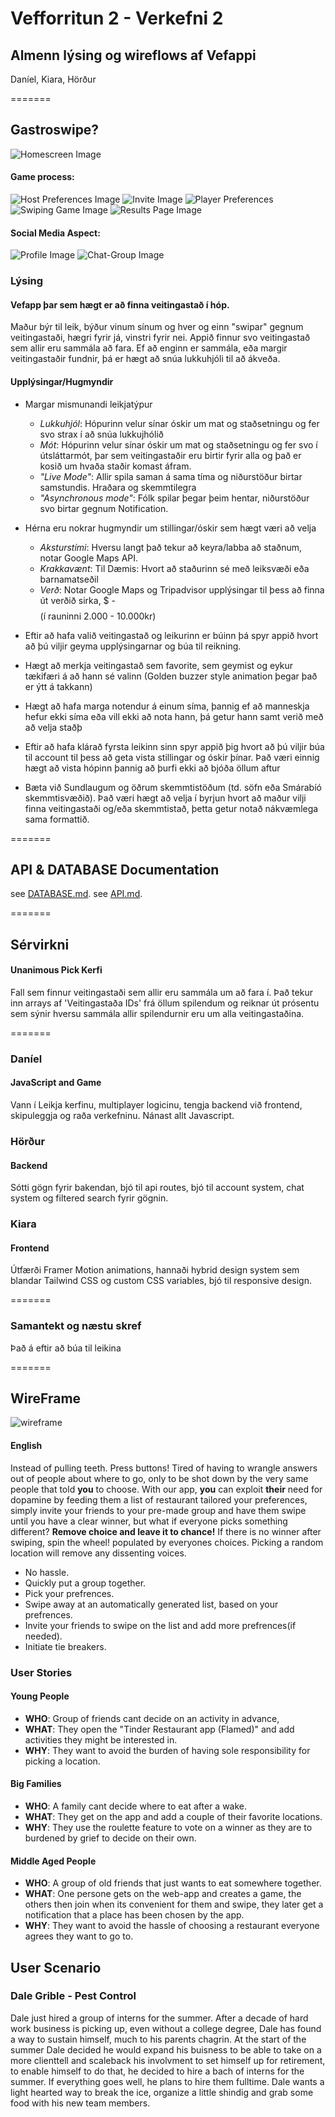 # Vefforritun 2 - Verkefni 2
## Almenn lýsing og wireflows af Vefappi

Daníel, Kiara, Hörður

=======
## Gastroswipe?

![Homescreen Image](./ReadmeMedia/homescreen.png)

#### Game process:
![Host Preferences Image](./ReadmeMedia/HostPreferences.png)
![Invite Image](./ReadmeMedia/Invite.png)
![Player Preferences](./ReadmeMedia/PlayerPreferences.png)
![Swiping Game Image](./ReadmeMedia/Swiper.png)
![Results Page Image](./ReadmeMedia/Results.png)



#### Social Media Aspect:
![Profile Image](./ReadmeMedia/Profile.png)
![Chat-Group Image](./ReadmeMedia/Chat-Groups.png)



### Lýsing
#### Vefapp þar sem hægt er að finna veitingastað í hóp.

Maður býr til leik, býður vinum sínum og hver og einn "swipar" gegnum veitingastaði, hægri fyrir já, vinstri fyrir nei. Appið finnur svo veitingastað sem allir eru sammála að fara.
Ef að enginn er sammála, eða margir veitingastaðir fundnir, þá er hægt að snúa lukkuhjóli til að ákveða.

#### Upplýsingar/Hugmyndir
- Margar mismunandi leikjatýpur
  - *Lukkuhjól*: Hópurinn velur sínar óskir um mat og staðsetningu og fer svo strax í að snúa lukkujhólið
  - *Mót*: Hópurinn velur sínar óskir um mat og staðsetningu og fer svo í útsláttarmót, þar sem veitingastaðir eru birtir fyrir alla og það er kosið um hvaða staðir komast áfram.
  - *"Live Mode"*: Allir spila saman á sama tíma og niðurstöður birtar samstundis. Hraðara og skemmtilegra
  - *"Asynchronous mode"*: Fólk spilar þegar þeim hentar, niðurstöður svo birtar gegnum Notification.

- Hérna eru nokrar hugmyndir um stillingar/óskir sem hægt væri að velja
  - *Aksturstími*: Hversu langt það tekur að keyra/labba að staðnum, notar Google Maps API.
  - *Krakkavænt*: Til Dæmis: Hvort að staðurinn sé með leiksvæði eða barnamatseðil
  - *Verð*: Notar Google Maps og Tripadvisor upplýsingar til þess að finna út verðið sirka, $ - $$$$ (í rauninni 2.000 - 10.000kr)
 
- Eftir að hafa valið veitingastað og leikurinn er búinn þá spyr appið hvort að þú viljir geyma upplýsingarnar og búa til reikning.
- Hægt að merkja veitingastað sem favorite, sem geymist og eykur tækifæri á að hann sé valinn (Golden buzzer style animation þegar það er ýtt á takkann)
- Hægt að hafa marga notendur á einum síma, þannig ef að manneskja hefur ekki síma eða vill ekki að nota hann, þá getur hann samt verið með að velja staðþ
- Eftir að hafa klárað fyrsta leikinn sinn spyr appið þig hvort að þú viljir búa til account til þess að geta vista stillingar og óskir þínar. Það væri einnig hægt að vista hópinn þannig að þurfi ekki að bjóða öllum aftur
- Bæta við Sundlaugum og öðrum skemmtistöðum (td. söfn eða Smárabíó skemmtisvæðið). Það væri hægt að velja í byrjun hvort að maður vilji finna veitingastaði og/eða skemmtistað, þetta getur notað nákvæmlega sama formattið.
  
=======

## API & DATABASE Documentation
see [DATABASE.md](./flamed/docs/DATABASE.md).
see [API.md](./flamed/docs/API.md).

=======

## Sérvirkni
#### Unanimous Pick Kerfi
Fall sem finnur veitingastaði sem allir eru sammála um að fara í.
Það tekur inn arrays af 'Veitingastaða IDs' frá öllum spilendum og reiknar út prósentu sem sýnir hversu sammála allir spilendurnir eru um alla veitingastaðina.


=======
### Daníel
#### JavaScript and Game
Vann í Leikja kerfinu, multiplayer logicinu, tengja backend við frontend, skipuleggja og raða verkefninu. Nánast allt Javascript.


### Hörður
#### Backend
Sótti gögn fyrir bakendan, bjó til api routes, bjó til account system, chat system og filtered search fyrir gögnin.

### Kiara
#### Frontend
Útfærði Framer Motion animations, hannaði hybrid design system sem blandar Tailwind CSS og custom CSS variables, bjó til responsive design.


=======
### Samantekt og næstu skref

Það á eftir að búa til leikina 


=======

## WireFrame
![wireframe](./20250829_115336.jpg)

#### English
Instead of pulling teeth. Press buttons!
Tired of having to wrangle answers out of people about where to go, only to be shot down by the very same people that told **you** to choose.
With our app, **you** can exploit **their** need for dopamine by feeding them a list of restaurant tailored your preferences, simply invite your friends to your pre-made group and have them swipe until you have a clear winner, but what if everyone picks something different?
**Remove choice and leave it to chance!**
If there is no winner after swiping, spin the wheel! populated by everyones choices.
Picking a random location will remove any dissenting voices.
- No hassle.
- Quickly put a group together.
- Pick your prefrences.
- Swipe away at an automatically generated list, based on your prefrences.
- Invite your friends to swipe on the list and add more prefrences(if needed).
- Initiate tie breakers.

### User Stories

#### Young People
- **WHO**: Group of friends cant decide on an activity in advance,
- **WHAT**: They open the "Tinder Restaurant app (Flamed)" and add activities they might be interested in.
- **WHY**: They want to avoid the burden of having sole responsibility for picking a location.

#### Big Families
- **WHO**: A family cant decide where to eat after a wake.
- **WHAT**: They get on the app and add a couple of their favorite locations.
- **WHY**: They use the roulette feature to vote on a winner as they are to burdened by grief to decide on their own.

#### Middle Aged People
- **WHO**: A group of old friends that just wants to eat somewhere together.
- **WHAT**: One persone gets on the web-app and creates a game, the others then join when its convenient for them and swipe, they later get a notification that a place has been chosen by the app.
- **WHY**: They want to avoid the hassle of choosing a restaurant everyone agrees they want to go to.

## User Scenario

### Dale Grible - Pest Control
Dale just hired a group of interns for the summer. After a decade of hard work business is picking up, even without a college degree, Dale has found a way to sustain himself, much to his parents chagrin. At the start of the summer Dale decided he would expand his buisness to be able to take on a more clienttell and scaleback his involvment to set himself up for retirement, to enable himself to do that, he decided to hire a bach of interns for the summer. If everything goes well, he plans to hire them fulltime. Dale wants a light hearted way to break the ice, organize a little shindig and grab some food with his new team members.


